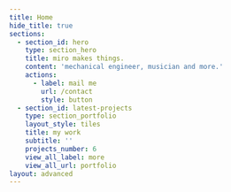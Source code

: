 ```yaml
---
title: Home
hide_title: true
sections:
  - section_id: hero
    type: section_hero
    title: miro makes things.
    content: 'mechanical engineer, musician and more.'
    actions:
      - label: mail me
        url: /contact
        style: button
  - section_id: latest-projects
    type: section_portfolio
    layout_style: tiles
    title: my work
    subtitle: ''
    projects_number: 6
    view_all_label: more
    view_all_url: portfolio
layout: advanced
---
```

